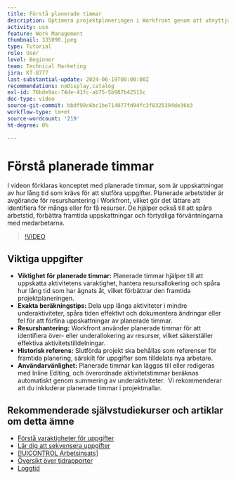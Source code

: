```yaml
---
title: Förstå planerade timmar
description: Optimera projektplaneringen i Workfront genom att utnyttja planerade timmar för att uppskatta varaktighet, hantera resurser, spåra tid, utnyttja historiska referenser och effektivisera tilldelningar.
activity: use
feature: Work Management
thumbnail: 335090.jpeg
type: Tutorial
role: User
level: Beginner
team: Technical Marketing
jira: KT-8777
last-substantial-update: 2024-06-19T00:00:00Z
recommendations: noDisplay,catalog
exl-id: 76bde9ac-74de-41fc-ab75-5b987b42515c
doc-type: video
source-git-commit: bbdf99c6bc1be714077fd94fc3f8325394de36b3
workflow-type: tm+mt
source-wordcount: '219'
ht-degree: 0%

---
```


# Förstå planerade timmar

I videon förklaras konceptet med planerade timmar, som är uppskattningar av hur lång tid som krävs för att slutföra uppgifter.
Planerade arbetstider är avgörande för resurshantering i Workfront, vilket gör det lättare att identifiera för många eller för få resurser.
De hjälper också till att spåra arbetstid, förbättra framtida uppskattningar och förtydliga förväntningarna med medarbetarna.


>[!VIDEO](https://video.tv.adobe.com/v/335090/?quality=12&learn=on&enablevpops=1)


## Viktiga uppgifter

* **Viktighet för planerade timmar:** Planerade timmar hjälper till att uppskatta aktivitetens varaktighet, hantera resursallokering och spåra hur lång tid som har ägnats åt, vilket förbättrar den framtida projektplaneringen. &#x200B;
* **Exakta beräkningstips:** Dela upp långa aktiviteter i mindre underaktiviteter, spåra tiden effektivt och dokumentera ändringar eller fel för att förfina uppskattningar av planerade timmar. &#x200B;
* **Resurshantering:** Workfront använder planerade timmar för att identifiera över- eller underallokering av resurser, vilket säkerställer effektiva aktivitetstilldelningar. &#x200B;
* **Historisk referens:** Slutförda projekt ska behållas som referenser för framtida planering, särskilt för uppgifter som tilldelats nya arbetare. &#x200B;
* **Användarvänlighet:** Planerade timmar kan läggas till eller redigeras med Inline Editing, och överordnade aktivitetstimmar beräknas automatiskt genom summering av underaktiviteter. &#x200B; Vi rekommenderar att du inkluderar planerade timmar i projektmallar. &#x200B;


## Rekommenderade självstudiekurser och artiklar om detta ämne

* [Förstå varaktigheter för uppgifter](/help/manage-work/tasks/understand-task-durations.md)
* [Lär dig att sekvensera uppgifter](/help/manage-work/tasks/learn-to-sequence-tasks.md)
* [[!UICONTROL Arbetsinsats]](/help/manage-work/tasks/understand-work-effort.md)
* [Översikt över tidrapporter](https://experienceleague.adobe.com/sv/docs/workfront/using/timesheets/details/timesheets-overview)
* [Loggtid](https://experienceleague.adobe.com/sv/docs/workfront/using/timesheets/create-and-manage-timesheets-in-adobe-workfront/log-time)
